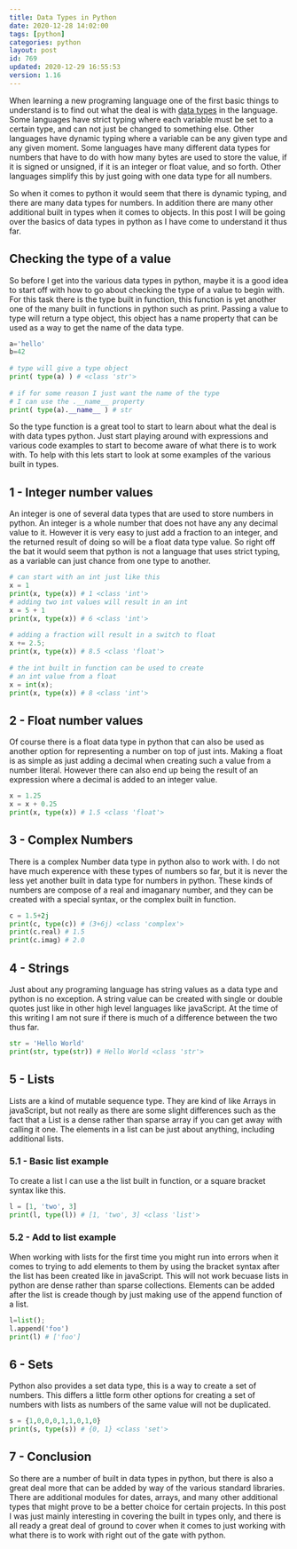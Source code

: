```yaml
---
title: Data Types in Python
date: 2020-12-28 14:02:00
tags: [python]
categories: python
layout: post
id: 769
updated: 2020-12-29 16:55:53
version: 1.16
---
```


When learning a new programing language one of the first basic things to understand is to find out what the deal is with [data types](https://www.tutorialsteacher.com/python/python-data-types) in the language. Some languages have strict typing where each variable must be set to a certain type, and can not just be changed to something else. Other languages have dynamic typing where a variable can be any given type and any given moment. Some languages have many different data types for numbers that have to do with how many bytes are used to store the value, if it is signed or unsigned, if it is an integer or float value, and so forth. Other languages simplify this by just going with one data type for all numbers.

So when it comes to python it would seem that there is dynamic typing, and there are many data types for numbers. In addition there are many other additional built in types when it comes to objects. In this post I will be going over the basics of data types in python as I have come to understand it thus far.

<!-- more -->

## Checking the type of a value

So before I get into the various data types in python, maybe it is a good idea to start off with how to go about checking the type of a value to begin with. For this task there is the type built in function, this function is yet another one of the many built in functions in python such as print. Passing a value to type will return a type object, this object has a name property that can be used as a way to get the name of the data type.

```python
a='hello'
b=42
 
# type will give a type object
print( type(a) ) # <class 'str'>
 
# if for some reason I just want the name of the type
# I can use the .__name__ property
print( type(a).__name__ ) # str
```

So the type function is a great tool to start to learn about what the deal is with data types python. Just start playing around with expressions and various code examples to start to become aware of what there is to work with. To help with this lets start to look at some examples of the various built in types.

## 1 - Integer number values

An integer is one of several data types that are used to store numbers in python. An integer is a whole number that does not have any any decimal value to it. However it is very easy to just add a fraction to an integer, and the returned result of doing so will be a float data type value. So right off the bat it would seem that python is not a language that uses strict typing, as a variable can just chance from one type to another.

```python
# can start with an int just like this
x = 1
print(x, type(x)) # 1 <class 'int'>
# adding two int values will result in an int
x = 5 + 1
print(x, type(x)) # 6 <class 'int'>
 
# adding a fraction will result in a switch to float
x += 2.5;
print(x, type(x)) # 8.5 <class 'float'>
 
# the int built in function can be used to create
# an int value from a float
x = int(x);
print(x, type(x)) # 8 <class 'int'>
```

## 2 - Float number values

Of course there is a float data type in python that can also be used as another option for representing a number on top of just ints. Making a float is as simple as just adding a decimal when creating such a value from a number literal. However there can also end up being the result of an expression where a decimal is added to an integer value.

```python
x = 1.25
x = x + 0.25
print(x, type(x)) # 1.5 <class 'float'>
```

## 3 - Complex Numbers

There is a complex Number data type in python also to work with. I do not have much experence with these types of numbers so far, but it is never the less yet another built in data type for numbers in python. These kinds of numbers are compose of a real and imaganary number, and they can be created with a special syntax, or the complex built in function.

```python
c = 1.5+2j
print(c, type(c)) # (3+6j) <class 'complex'>
print(c.real) # 1.5
print(c.imag) # 2.0
```

## 4 - Strings

Just about any programing language has string values as a data type and python is no exception. A string value can be created with single or double quotes just like in other high level languages like javaScript. At the time of this writing I am not sure if there is much of a difference between the two thus far.

```python
str = 'Hello World'
print(str, type(str)) # Hello World <class 'str'>
```

## 5 - Lists

Lists are a kind of mutable sequence type. They are kind of like Arrays in javaScript, but not really as there are some slight differences such as the fact that a List is a dense rather than sparse array if you can get away with calling it one. The elements in a list can be just about anything, including additional lists.

### 5.1 - Basic list example

To create a list I can use a the list built in function, or a square bracket syntax like this.

```python
l = [1, 'two', 3]
print(l, type(l)) # [1, 'two', 3] <class 'list'>
```

### 5.2 - Add to list example

When working with lists for the first time you might run into errors when it comes to trying to add elements to them by using the bracket syntax after the list has been created like in javaScript. This will not work becuase lists in python are dense rather than sparse collections. Elements can be added after the list is creade though by just making use of the append function of a list.

```python
l=list();
l.append('foo')
print(l) # ['foo']
```

## 6 - Sets

Python also provides a set data type, this is a way to create a set of numbers. This differs a little form other options for creating a set of numbers with lists as numbers of the same value will not be duplicated.

```python
s = {1,0,0,0,1,1,0,1,0}
print(s, type(s)) # {0, 1} <class 'set'>
```

## 7 - Conclusion

So there are a number of built in data types in python, but there is also a great deal more that can be added by way of the various standard libraries. There are additional modules for dates, arrays, and many other additional types that might prove to be a better choice for certain projects. In this post I was just mainly interesting in covering the built in types only, and there is all ready a great deal of ground to cover when it comes to just working with what there is to work with right out of the gate with python.

